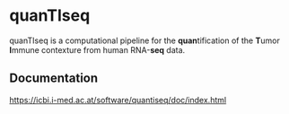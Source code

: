 # quanTIseq

quanTIseq is a computational pipeline for the **quan**tification of the **T**umor **I**mmune contexture from human RNA-**seq** data. 

## Documentation
https://icbi.i-med.ac.at/software/quantiseq/doc/index.html
